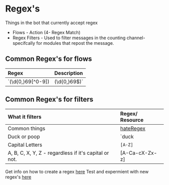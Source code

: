 # Regex's

Things in the bot that currently accept regex
* Flows - Action (4- Regex Match)
* Regex Filters - Used to filter messages in the counting channel- specifcally for modules that repost the message.

## Common Regex's for flows

| Regex                           | Description             |
|:--------------------------------|:------------------------|
| `(\d{0,}69[^0-9])|(\d{0,}69$)`  | Any number ending in 69 |

## Common Regex's for filters

| What  it filters                                         | Regex/ Resource         |
|:---------------------------------------------------------|:-----------------------------------|
| Common things                                            |[hateRegex](https://ihateregex.io/) |
| Duck or poop                                             | `duck|poop`                        |
| Capital Letters                                          |  `[A-Z]`                           |
|  A, B, C, X, Y, Z - regardless if it's capital or not.   | [A-Ca-cX-Zx-z]                     |
 
Get info on how to create a regex [here](https://flaviocopes.com/javascript-regular-expressions/#regular-expressions-choices)
Test and expermient with new regex's [here](https://regexr.com/)
